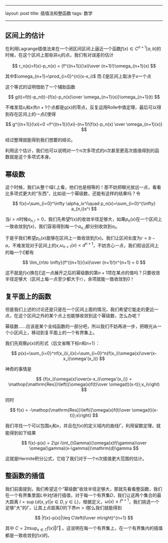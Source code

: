 ##

---

layout: post
title: 插值法和整函数
tags: 数学

---

## 区间上的估计

在利用Lagrange插值法来在一个闭区间区间上逼近一个函数$f(x)\in C^{n+1}[a,b]$的时候，在这个区间上那些非$x_i$的点，我们有对误差的估计

$$
r_n(x)=f(x)-p_n(x) = {f^{(n+1)}(\xi)\over (n+1)!}\omega_{n+1}(x)
$$

其中$\omega_{n+1}=\prod_{i=0}^{n}(x-x_i)$ 而 $\xi$是区间上取决于$x$一个点

这个等式的证明借助了一个辅助函数

$$
g(t)=f(t)-p_n(t)-{f(x)-p_n(x)\over \omega_{n+1}(x)}\omega_{n+1}(t)
$$

不难发现$x_i$和$x$共$n+1$个点都是g(x)的零点，反复运用Rolle中值定理，最后可以得到存在区间上的一点$\xi$使得

$$
g^{(n+1)}(\xi)=0 =f^{(n+1)}(\xi)-(n+1)!{f(x)-p_n(x) \over \omega_{n+1}(x)}
$$

经过整理就能得到我们想要的结论。

利用这个估计，我们也可以说明对一个$n$次多项式的$n$次甚至更高次插值得到的函数就是这个多项式本身。

## 幂级数

这个时候，我们从整个域$\mathbb{C}$上看，他们也是相等的！那不妨把眼光放远一点，看看比多项式更大的“东西”，比如说一个幂级数，还能有这样的结果吗？令

$$
f(x)=\sum_{i=0}^\infty \alpha_ix^i\quad p_n(x)=\sum_{i=0}^{\infty} a_{n,i}x^i
$$

当$i>n$时候$a_{n,i}=0$，我们先希望f(x)的收敛半径足够大，如果$p_n(x)$在一个区间上一致收敛到$f(x)$，我们容易得到每一个$a_{n,i}$都分别收敛到$\alpha_i$。

于是乎我们希望$p_n(x)$能够在区间上一致收敛到$f(x)$。我们让区间长度为$r=b-a$，不难发现对于区间上的$x$,$\omega_{n+1}(x)<d^{n+1}$，不妨贪心一点，我们假设区间上的每一个$\xi$都有

$$
\lim_{n\to \infty}{f^{(n+1)}(\xi)\over (n+1)!}r^{n+1} = 0 
$$

这不就是$f(x)$换在$\xi$这一点展开之后的幂级数的第$n+1$项在某点的值吗？只要收敛半径足够大（区间上每一点至少都大于r），余项就能一致收敛到0！

## 复平面上的函数

但是我们上述的讨论还是只是在一个区间上面的情况，我们希望它能走的更远一点，在这个区间之外的某个点上也能够收敛到这个幂级数，怎么办呢？

幂级数……应该是某个全纯函数的一部分吧，所以我们不妨再进一步，把眼光从一个小区间上，移动到复平面上的一个有界集上。

我们先观察$p(x)$的形式（后文省略下标n和n+1）：

$$
p(x)=\sum_{i=0}^nf(x_i)l_i(x)=\sum_{i=0}^n{f(x_i)\omega(x)\over(x-x_i)\omega'(x_i)}
$$

神奇的事情是

$$
{f(x_i)\omega(x)\over(x-x_i)\omega'(x_i)} 
= \mathop{\mathrm{Res}}\left({\omega(x)f(t)\over \omega(t)(x-t)};x_i\right)
$$

同时

$$
f(x)
= -\mathop{\mathrm{Res}}\left({\omega(x)f(t)\over \omega(t)(x-t)};x\right)
$$

我们寻找一个可以包围$x_i$和$x$，并且在$f(x)$的定义域内的曲线$\Gamma$，利用留数定理，就能得到如下结果

$$
f(x)-p(x) = 2\pi i\int_{\Gamma}{\omega(x)f(\gamma)\over \omega(\gamma)(x-\gamma)}\mathrm{d}\gamma
$$

这就是Hermite积分公式，它给了我们对于一个n次插值更大范围的估计。

## 整函数的插值

我们前面提到，我们希望这个“幂级数”收敛半径足够大，那就先看看整函数，我们在一个有界集里面$L$中对$f$进行插值，对于每一个有界集$D$，我们让这两个集合的最大距离 $l = \sup\{d(x,y)|x\in D,y\in L\}$，根据定义，$\omega(x)\leq l^{n+1}$，我们挑选一个足够“大”的$\Gamma$，让其上点距离$D$的下界$m>l$那么我们就能得到

$$
|f(x)-p(x)|\leq C\left(l\over m\right)^{n+1}
$$

其中 $C=2\pi\sup_{x\in\Gamma}f(x)\Vert\Gamma\Vert$ 。这说明在每一个有界集上，在一个有界集内的插值都是一致收敛到$f(x)$的。

